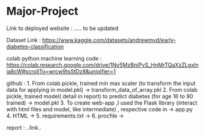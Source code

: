 # Major-Project

Link to deployed website :   ..... to be updated

Dataset Link  :   https://www.kaggle.com/datasets/andrewmvd/early-diabetes-classification

colab python machine learning code : https://colab.research.google.com/drive/1Nv5MzBniPvS_HnMrTQaXzZLgxlnia8cW#scrollTo=wrcw9tsStDz8&uniqifier=1 

github :  1.  From colab pickle, trained min max scaler (to transform the input data for applying in model.pkl) -> transform_data_of_array.pkl
          2.  From colab pickle, trained model( detail in report) to predict diabetes (for age 16 to 90 trained) -> model.pkl
          3.  To create web-app ,I used the Flask library (interact with html files and model, like intermediate) , respective code in -> app.py  
          4.  HTML ->
          5.  requirements.txt ->
          6.  procfile -> 
          
report : ..link..
        
